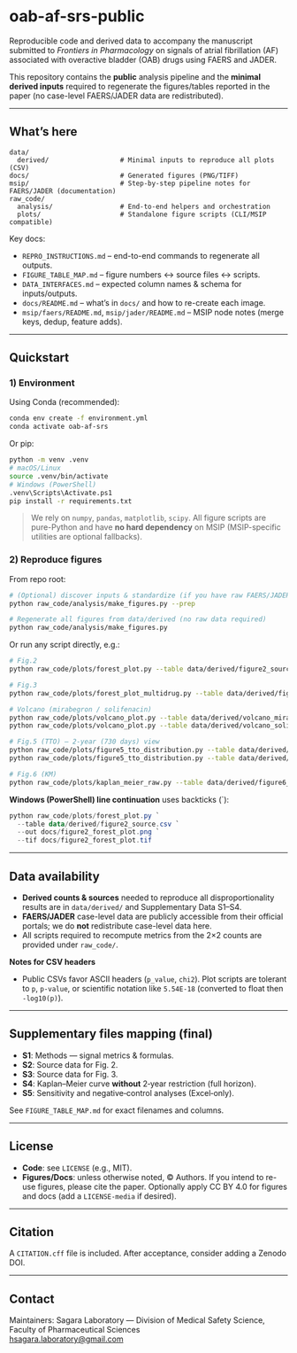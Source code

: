 # oab-af-srs-public

Reproducible code and derived data to accompany the manuscript submitted to *Frontiers in Pharmacology* on signals of atrial fibrillation (AF) associated with overactive bladder (OAB) drugs using FAERS and JADER.

This repository contains the **public** analysis pipeline and the **minimal derived inputs** required to regenerate the figures/tables reported in the paper (no case-level FAERS/JADER data are redistributed).

---

## What’s here

```
data/
  derived/                  # Minimal inputs to reproduce all plots (CSV)
docs/                       # Generated figures (PNG/TIFF)
msip/                       # Step-by-step pipeline notes for FAERS/JADER (documentation)
raw_code/
  analysis/                 # End-to-end helpers and orchestration
  plots/                    # Standalone figure scripts (CLI/MSIP compatible)
```

Key docs:

- `REPRO_INSTRUCTIONS.md` – end-to-end commands to regenerate all outputs.
- `FIGURE_TABLE_MAP.md` – figure numbers ↔ source files ↔ scripts.
- `DATA_INTERFACES.md` – expected column names & schema for inputs/outputs.
- `docs/README.md` – what’s in `docs/` and how to re-create each image.
- `msip/faers/README.md`, `msip/jader/README.md` – MSIP node notes (merge keys, dedup, feature adds).

---

## Quickstart

### 1) Environment

Using Conda (recommended):

```bash
conda env create -f environment.yml
conda activate oab-af-srs
```

Or pip:

```bash
python -m venv .venv
# macOS/Linux
source .venv/bin/activate
# Windows (PowerShell)
.venv\Scripts\Activate.ps1
pip install -r requirements.txt
```

> We rely on `numpy`, `pandas`, `matplotlib`, `scipy`. All figure scripts are pure-Python and have **no hard dependency** on MSIP (MSIP-specific utilities are optional fallbacks).

### 2) Reproduce figures

From repo root:

```bash
# (Optional) discover inputs & standardize (if you have raw FAERS/JADER)
python raw_code/analysis/make_figures.py --prep

# Regenerate all figures from data/derived (no raw data required)
python raw_code/analysis/make_figures.py
```

Or run any script directly, e.g.:

```bash
# Fig.2
python raw_code/plots/forest_plot.py --table data/derived/figure2_source.csv   --out docs/figure2_forest_plot.png --tif docs/figure2_forest_plot.tif

# Fig.3
python raw_code/plots/forest_plot_multidrug.py --table data/derived/figure3_stratified.csv   --out docs/figure3_forest_plot.png

# Volcano (mirabegron / solifenacin)
python raw_code/plots/volcano_plot.py --table data/derived/volcano_mirabegron.csv   --out docs/volcano_mirabegron.png --tif docs/volcano_mirabegron.tif --title MIRABEGRON
python raw_code/plots/volcano_plot.py --table data/derived/volcano_solifenacin.csv   --out docs/volcano_solifenacin.png --tif docs/volcano_solifenacin.tif --title SOLIFENACIN

# Fig.5 (TTO) — 2-year (730 days) view
python raw_code/plots/figure5_tto_distribution.py --table data/derived/tto_FAERS_mirabegron.csv   --out docs/figure5_tto_FAERS_mirabegron.png --tif docs/figure5_tto_FAERS_mirabegron.tif --ymax 730
python raw_code/plots/figure5_tto_distribution.py --table data/derived/tto_JADER_solifenacin.csv   --out docs/figure5_tto_JADER_solifenacin.png --tif docs/figure5_tto_JADER_solifenacin.tif --ymax 730

# Fig.6 (KM)
python raw_code/plots/kaplan_meier_raw.py --table data/derived/figure6_km_source.csv   --out docs/figure6_km_raw.png
```

**Windows (PowerShell) line continuation** uses backticks (\`):

```powershell
python raw_code/plots/forest_plot.py `
  --table data/derived/figure2_source.csv `
  --out docs/figure2_forest_plot.png `
  --tif docs/figure2_forest_plot.tif
```

---

## Data availability

- **Derived counts & sources** needed to reproduce all disproportionality results are in `data/derived/` and Supplementary Data S1–S4.
- **FAERS/JADER** case-level data are publicly accessible from their official portals; we do **not** redistribute case-level data here.
- All scripts required to recompute metrics from the 2×2 counts are provided under `raw_code/`.

**Notes for CSV headers**

- Public CSVs favor ASCII headers (`p_value`, `chi2`). Plot scripts are tolerant to `p`, `p-value`, or scientific notation like `5.54E-18` (converted to float then `-log10(p)`).

---

## Supplementary files mapping (final)

- **S1**: Methods — signal metrics & formulas.
- **S2**: Source data for Fig. 2.
- **S3**: Source data for Fig. 3.
- **S4**: Kaplan–Meier curve **without** 2‑year restriction (full horizon).
- **S5**: Sensitivity and negative‑control analyses (Excel‑only).

See `FIGURE_TABLE_MAP.md` for exact filenames and columns.

---

## License

- **Code**: see `LICENSE` (e.g., MIT).  
- **Figures/Docs**: unless otherwise noted, © Authors. If you intend to re-use figures, please cite the paper. Optionally apply CC BY 4.0 for figures and docs (add a `LICENSE-media` if desired).

---

## Citation

A `CITATION.cff` file is included. After acceptance, consider adding a Zenodo DOI.

---

## Contact

Maintainers: Sagara Laboratory — Division of Medical Safety Science, Faculty of Pharmaceutical Sciences  
<hsagara.laboratory@gmail.com>
